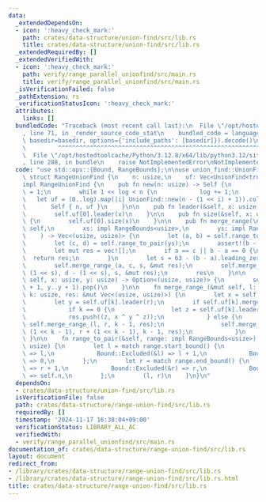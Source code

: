 ```yaml
---
data:
  _extendedDependsOn:
  - icon: ':heavy_check_mark:'
    path: crates/data-structure/union-find/src/lib.rs
    title: crates/data-structure/union-find/src/lib.rs
  _extendedRequiredBy: []
  _extendedVerifiedWith:
  - icon: ':heavy_check_mark:'
    path: verify/range_parallel_unionfind/src/main.rs
    title: verify/range_parallel_unionfind/src/main.rs
  _isVerificationFailed: false
  _pathExtension: rs
  _verificationStatusIcon: ':heavy_check_mark:'
  attributes:
    links: []
  bundledCode: "Traceback (most recent call last):\n  File \"/opt/hostedtoolcache/Python/3.12.8/x64/lib/python3.12/site-packages/onlinejudge_verify/documentation/build.py\"\
    , line 71, in _render_source_code_stat\n    bundled_code = language.bundle(stat.path,\
    \ basedir=basedir, options={'include_paths': [basedir]}).decode()\n          \
    \         ^^^^^^^^^^^^^^^^^^^^^^^^^^^^^^^^^^^^^^^^^^^^^^^^^^^^^^^^^^^^^^^^^^^^^^^^^^^^^^^^^\n\
    \  File \"/opt/hostedtoolcache/Python/3.12.8/x64/lib/python3.12/site-packages/onlinejudge_verify/languages/rust.py\"\
    , line 288, in bundle\n    raise NotImplementedError\nNotImplementedError\n"
  code: "use std::ops::{Bound, RangeBounds};\n\nuse union_find::UnionFind;\n\npub\
    \ struct RangeUnionFind {\n    n: usize,\n    uf: Vec<UnionFind<true>>,\n}\n\n\
    impl RangeUnionFind {\n    pub fn new(n: usize) -> Self {\n        let mut log\
    \ = 1;\n        while 1 << log < n {\n            log += 1;\n        }\n     \
    \   let uf = (0..log).map(|i| UnionFind::new(n - (1 << i) + 1)).collect();\n \
    \       Self { n, uf }\n    }\n\n    pub fn leader(&self, x: usize) -> usize {\n\
    \        self.uf[0].leader(x)\n    }\n\n    pub fn size(&self, x: usize) -> usize\
    \ {\n        self.uf[0].size(x)\n    }\n\n    pub fn merge_range(\n        &mut\
    \ self,\n        xs: impl RangeBounds<usize>,\n        ys: impl RangeBounds<usize>,\n\
    \    ) -> Vec<(usize, usize)> {\n        let (a, b) = self.range_to_pair(xs);\n\
    \        let (c, d) = self.range_to_pair(ys);\n        assert!(b - a == d - c);\n\
    \        let mut res = vec![];\n        if a == c || b - a == 0 {\n          \
    \  return res;\n        }\n        let s = 63 - (b - a).leading_zeros() as usize;\n\
    \        self.merge_range_(a, c, s, &mut res);\n        self.merge_range_(b -\
    \ (1 << s), d - (1 << s), s, &mut res);\n        res\n    }\n\n    pub fn merge(&mut\
    \ self, x: usize, y: usize) -> Option<(usize, usize)> {\n        self.merge_range(x..x\
    \ + 1, y..y + 1).pop()\n    }\n\n    fn merge_range_(&mut self, l: usize, r: usize,\
    \ k: usize, res: &mut Vec<(usize, usize)>) {\n        let x = self.uf[k].leader(l);\n\
    \        let y = self.uf[k].leader(r);\n        if self.uf[k].merge(l, r) {\n\
    \            if k == 0 {\n                let z = self.uf[k].leader(l);\n    \
    \            res.push((z, x ^ y ^ z));\n            } else {\n               \
    \ self.merge_range_(l, r, k - 1, res);\n                self.merge_range_(l +\
    \ (1 << k - 1), r + (1 << k - 1), k - 1, res);\n            }\n        }\n   \
    \ }\n\n    fn range_to_pair(&self, range: impl RangeBounds<usize>) -> (usize,\
    \ usize) {\n        let l = match range.start_bound() {\n            Bound::Included(&l)\
    \ => l,\n            Bound::Excluded(&l) => l + 1,\n            Bound::Unbounded\
    \ => 0,\n        };\n        let r = match range.end_bound() {\n            Bound::Included(&r)\
    \ => r + 1,\n            Bound::Excluded(&r) => r,\n            Bound::Unbounded\
    \ => self.n,\n        };\n        (l, r)\n    }\n}\n"
  dependsOn:
  - crates/data-structure/union-find/src/lib.rs
  isVerificationFile: false
  path: crates/data-structure/range-union-find/src/lib.rs
  requiredBy: []
  timestamp: '2024-11-17 16:38:04+09:00'
  verificationStatus: LIBRARY_ALL_AC
  verifiedWith:
  - verify/range_parallel_unionfind/src/main.rs
documentation_of: crates/data-structure/range-union-find/src/lib.rs
layout: document
redirect_from:
- /library/crates/data-structure/range-union-find/src/lib.rs
- /library/crates/data-structure/range-union-find/src/lib.rs.html
title: crates/data-structure/range-union-find/src/lib.rs
---
```

